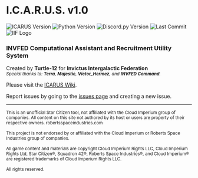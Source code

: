 # **I.C.A.R.U.S.** v1.0  
![ICARUS Version](https://img.shields.io/badge/ICARUS-v1.0.4-49fcff)
![Python Version](https://img.shields.io/badge/python-v3.8.5-3571A3)
![Discord.py Version](https://img.shields.io/badge/discord.py-v1.7.3-94332c)
![Last Commit](https://img.shields.io/github/last-commit/tkomasa/ICARUS-documentation)
![IIF Logo](https://img.shields.io/badge/commissioned%20by-INVFED-0A2537)

### INVFED Computational Assistant and Recruitment Utility System
Created by **Turtle-12** for **Invictus Intergalactic Federation**  
<sub>_Special thanks to: **Terra**, **Majestic**, **Victor_Hermez**, and **INVFED Command**._</sub>

Please visit the [ICARUS Wiki](https://github.com/tkomasa/ICARUS-documentation/wiki).

Report issues by going to the [issues page](https://github.com/tkomasa/ICARUS-documentation/issues/new/choose) and creating a new issue.

***

<sub>This is an unofficial Star Citizen tool, not affiliated with the Cloud Imperium group of companies. All content on this site not authored by its host or users are property of their respective owners. robertsspaceindustries.com

<sub>This project is not endorsed by or affiliated with the Cloud Imperium or Roberts Space Industries group of companies.

<sub>All game content and materials are copyright Cloud Imperium Rights LLC, Cloud Imperium Rights Ltd, Star Citizen®, Squadron 42®, Roberts Space Industries®, and Cloud Imperium® are registered trademarks of Cloud Imperium Rights LLC.

<sub>All rights reserved.</sub>
